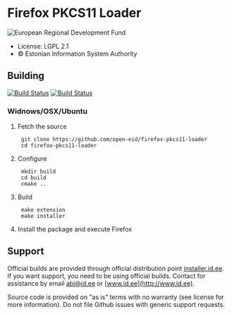# Firefox PKCS11 Loader

![European Regional Development Fund](https://github.com/e-gov/RIHA-Frontend/raw/master/logo/EU/EU.png "European Regional Development Fund - DO NOT REMOVE THIS IMAGE BEFORE 05.03.2020")

 * License: LGPL 2.1
 * &copy; Estonian Information System Authority

## Building
[![Build Status](https://travis-ci.org/open-eid/firefox-pkcs11-loader.svg?branch=master)](https://travis-ci.org/open-eid/firefox-pkcs11-loader)
[![Build Status](https://ci.appveyor.com/api/projects/status/github/open-eid/firefox-pkcs11-loader?branch=master&svg=true)](https://ci.appveyor.com/project/open-eid/firefox-pkcs11-loader)
        
### Widnows/OSX/Ubuntu

1. Fetch the source

        git clone https://github.com/open-eid/firefox-pkcs11-loader
        cd firefox-pkcs11-loader

2. Configure

        mkdir build
        cd build
        cmake ..

3. Build

        make extension
        make installer

4. Install the package and execute Firefox

## Support
Official builds are provided through official distribution point [installer.id.ee](https://installer.id.ee). If you want support, you need to be using official builds. Contact for assistance by email [abi@id.ee](mailto:abi@id.ee) or [www.id.ee](http://www.id.ee).

Source code is provided on "as is" terms with no warranty (see license for more information). Do not file Github issues with generic support requests.
